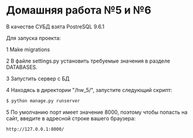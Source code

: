 Домашняя работа №5 и №6
========================
В качестве СУБД взята PostreSQL 9.6.1

Для запуска проекта:

1 Make migrations

2 В файле settings.py установить требуемые значения в разделе DATABASES.

3 Запустить сервер с БД

4 Находясь в директории "/hw_5/", запустите следующий скрипт:
```bash
$ python manage.py runserver
```

5 По умолчанию порт имеет значение 8000, поэтому чтобы попасть на сайт, введите в адресной строке вашего браузера:
```
http://127.0.0.1:8000/
```
